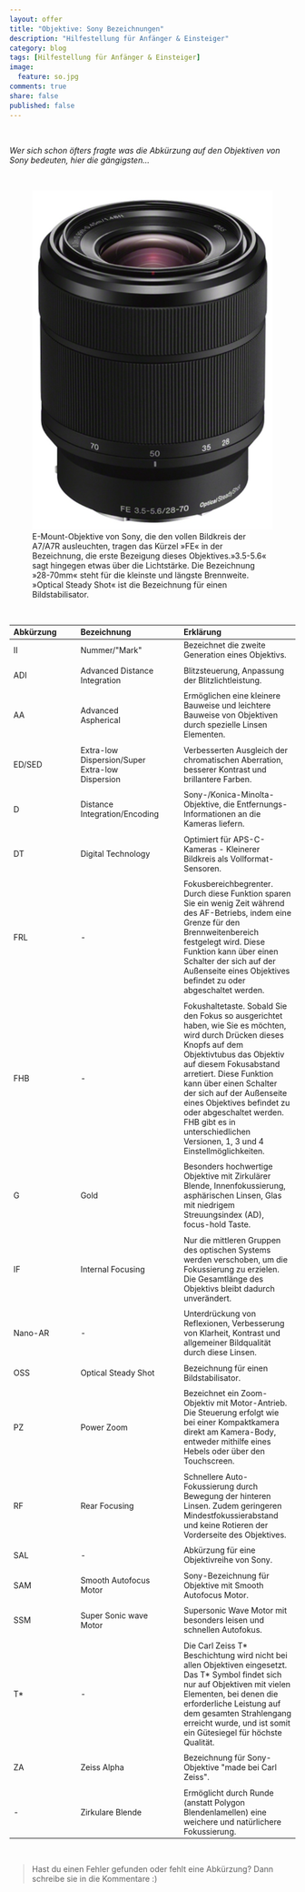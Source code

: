 ```yaml
---
layout: offer
title: "Objektive: Sony Bezeichnungen"
description: "Hilfestellung für Anfänger & Einsteiger"
category: blog
tags: [Hilfestellung für Anfänger & Einsteiger]
image:
  feature: so.jpg
comments: true
share: false
published: false
---
```

 
  


    



*Wer sich schon öfters fragte was die Abkürzung auf den Objektiven von Sony bedeuten, hier die gängigsten...* 
 
  


    






<figure>
<img src="/images/so2.jpg"/>
<figcaption>E-Mount-Objektive von Sony, die den vollen Bildkreis der A7/A7R ausleuchten, tragen das Kürzel »FE« in der Bezeichnung, die erste Bezeigung dieses Objektives.»3.5-5.6« sagt hingegen etwas über die Lichtstärke. Die Bezeichnung »28-70mm« steht für die kleinste und längste Brennweite. »Optical Steady Shot« ist die Bezeichnung für einen Bildstabilisator.</figcaption>
</figure>
 
  


    






| Abkürzung | | | Bezeichnung | | | Erklärung | 
| :-------- |:-------- | :-------- | :-------- | :-------- | :-------- |:-------- |
| II  | | |Nummer/"Mark"| | |Bezeichnet die zweite Generation eines Objektivs. 	   ||
| |  |  ||
| ADI | | |Advanced Distance Integration | | | Blitzsteuerung, Anpassung der Blitzlichtleistung.	   ||
| |  |  ||
| AA | | |Advanced Aspherical | | | Ermöglichen eine kleinere Bauweise und leichtere Bauweise von Objektiven durch spezielle Linsen Elementen.	   ||
| |  |  ||
| ED/SED | | | Extra-low Dispersion/Super Extra-low Dispersion | | |  Verbesserten Ausgleich der chromatischen Aberration, besserer Kontrast und brillantere Farben. 	   ||
| |  |  ||
| D | | |Distance Integration/Encoding | | | Sony-/Konica-Minolta-Objektive, die Entfernungs-Informationen an die Kameras liefern. ||
| |  |  ||
| DT | | |Digital Technology | | | Optimiert für APS-C-Kameras - Kleinerer Bildkreis als Vollformat-Sensoren. 	   ||
| |  |  ||
| FRL | | |- | | | Fokusbereichbegrenter. Durch diese Funktion sparen Sie ein wenig Zeit während des AF-Betriebs, indem eine Grenze für den Brennweitenbereich festgelegt wird.  Diese Funktion kann über einen Schalter der sich auf der Außenseite eines Objektives befindet zu oder abgeschaltet werden. 	   ||
| |  |  ||
| FHB | | |- | | | Fokushaltetaste. Sobald Sie den Fokus so ausgerichtet haben, wie Sie es möchten, wird durch Drücken dieses Knopfs auf dem Objektivtubus das Objektiv auf diesem Fokusabstand arretiert. Diese Funktion kann über einen Schalter der sich auf der Außenseite eines Objektives befindet zu oder abgeschaltet werden. FHB gibt es in unterschiedlichen Versionen, 1, 3 und 4 Einstellmöglichkeiten.	   ||
| |  |  ||
| G | | |Gold | | |Besonders hochwertige Objektive mit Zirkulärer Blende, Innenfokussierung, asphärischen Linsen, Glas mit niedrigem Streuungsindex (AD), focus-hold Taste. 	   ||
| |  |  ||
| IF | | | Internal Focusing  | | |  Nur die mittleren Gruppen des optischen Systems werden verschoben, um die Fokussierung zu erzielen. Die Gesamtlänge des Objektivs bleibt dadurch unverändert. 	   ||
| |  |  ||
| Nano-AR | | | - | | |  Unterdrückung von Reflexionen, Verbesserung von Klarheit, Kontrast und allgemeiner Bildqualität durch diese Linsen. 	   ||
| |  |  ||
| OSS | | | Optical Steady Shot | | |  Bezeichnung für einen Bildstabilisator. 
| |  |  ||
| PZ | | | Power Zoom | | |Bezeichnet ein Zoom-Objektiv mit Motor-Antrieb. Die Steuerung erfolgt wie bei einer Kompaktkamera direkt am Kamera-Body, entweder mithilfe eines Hebels oder über den Touchscreen. 	   ||
| |  |  ||
| RF | | | Rear Focusing | | | Schnellere Auto-Fokussierung durch Bewegung der hinteren Linsen. Zudem geringeren Mindestfokussierabstand und keine Rotieren der Vorderseite des Objektives. 	   ||
| |  |  ||
| SAL | | | - | | |Abkürzung für eine Objektivreihe von Sony. 	   ||
| |  |  ||
| SAM | | | Smooth Autofocus Motor | | |Sony-Bezeichnung für Objektive mit Smooth Autofocus Motor. 	   ||
| |  |  ||
| SSM | | | Super Sonic wave Motor | | |Supersonic Wave Motor mit besonders leisen und schnellen Autofokus.	   ||
| |  |  ||
| T* | | | - | | |Die Carl Zeiss T* Beschichtung wird nicht bei allen Objektiven eingesetzt. Das T* Symbol findet sich nur auf Objektiven mit vielen Elementen, bei denen die erforderliche Leistung auf dem gesamten Strahlengang erreicht wurde, und ist somit ein Gütesiegel für höchste Qualität.	   ||
| |  |  ||
| ZA | | | Zeiss Alpha | | |  Bezeichnung für Sony-Objektive "made bei Carl Zeiss". 	   ||
| |  |  ||
| - | | | Zirkulare Blende | | |  Ermöglicht durch Runde (anstatt Polygon Blendenlamellen) eine weichere und natürlichere Fokussierung.	   ||

 
  


    



> Hast du einen Fehler gefunden oder fehlt eine Abkürzung? Dann schreibe sie in die Kommentare :)









 
  


    






 
  


    



